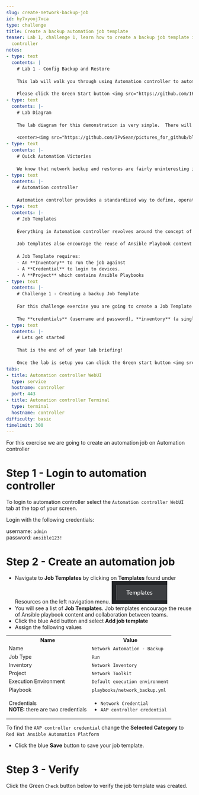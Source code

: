 ```yaml
---
slug: create-network-backup-job
id: hy7xyooj7xca
type: challenge
title: Create a backup automation job template
teaser: Lab 1, challenge 1, learn how to create a backup job template in automation
  controller
notes:
- type: text
  contents: |
    # Lab 1 - Config Backup and Restore

    This lab will walk you through using Automation controller to automate backup and restore the configuration of a Cisco CSR (cloud services router) running IOS-XE.

    Please click the Green Start button <img src="https://github.com/IPvSean/pictures_for_github/blob/master/start_button.png?raw=true" width="100px" align="left"> on the bottom right corner if it did not already start provisioning.
- type: text
  contents: |-
    # Lab Diagram

    The lab diagram for this demonstration is very simple.  There will be one Red Hat Enterprise Linux 8 device running automation controller.  It is directly connected to the management network for a Cisco CSR (cloud services router) running IOS-XE.

    <center><img src="https://github.com/IPvSean/pictures_for_github/blob/master/lab1-topo.png?raw=true" width="400"></center>
- type: text
  contents: |-
    # Quick Automation Victories

    We know that network backup and restores are fairly uninteresting in the grand scheme of things, but they are a very common and ubiquitous use-case that all network operators will need. This provides an easy turn key use-case for network engineers to start their automation journey.
- type: text
  contents: |-
    # Automation controller

    Automation controller provides a standardized way to define, operate, and delegate Ansible automation across the enterprise. It includes a Web User Interface (WebUI) that we will be using for this challenge.
- type: text
  contents: |-
    # Job Templates

    Everything in Automation controller revolves around the concept of a **Job Template**.  Job Templates allow Ansible Playbooks to be controlled, delegated and scaled for an organization.

    Job templates also encourage the reuse of Ansible Playbook content and collaboration between teams.

    A Job Template requires:
    - An **Inventory** to run the job against
    - A **Credential** to login to devices.
    - A **Project** which contains Ansible Playbooks
- type: text
  contents: |-
    # Challenge 1 - Creating a backup Job Template

    For this challenge exercise you are going to create a Job Template in Automation controller.  We are going to use the Network Toolkit Collection (https://github.com/network-automation/toolkit) that contains multi-vendor playbooks for Backup, restore and more.

    The **credentials** (username and password), **inventory** (a single Cisco router) and **project** (the network toolkit repository listed above) are already added.  We simply need to tie them together into a simple re-usable Job Template for our organization to use.
- type: text
  contents: |-
    # Lets get started

    That is the end of of your lab briefing!

    Once the lab is setup you can click the Green start button <img src="https://github.com/IPvSean/pictures_for_github/blob/master/start_button.png?raw=true" width="100px" align="left"> in the bottom right corner of this window.
tabs:
- title: Automation controller WebUI
  type: service
  hostname: controller
  port: 443
- title: Automation controller Terminal
  type: terminal
  hostname: controller
difficulty: basic
timelimit: 300
---
```

For this exercise we are going to create an automation job on Automation controller

# Step 1 - Login to automation controller
To login to automation controller select the `Automation controller WebUI` tab at the top of your screen.

Login with the following credentials:

username: `admin`<br>
password: `ansible123!`

# Step 2 - Create an automation job

- Navigate to **Job Templates** by clicking on **Templates** found under Resources on the left navigation menu. <img src="https://github.com/IPvSean/pictures_for_github/blob/master/job_templates.png?raw=true" width="150px">
- You will see a list of **Job Templates**.  Job templates encourage the reuse of Ansible playbook content and collaboration between teams.
- Click the blue Add button and select **Add job template**
- Assign the following values

<table>
  <tr>
    <th>Name</th>
    <th>Value</th>
  </tr>
  <tr>
    <td>Name</td>
    <td><code>Network Automation - Backup</code></td>
  </tr>
  <tr>
    <td>Job Type</td>
    <td><code>Run</code></td>
  </tr>
  <tr>
    <td>Inventory</td>
    <td><code>Network Inventory</code></td>
  </tr>
  <tr>
    <td>Project</td>
    <td><code>Network Toolkit</code></td>
  </tr>
  <tr>
    <td>Execution Environment</td>
    <td><code>Default execution environment</code></td>
  </tr>
  <tr>
    <td>Playbook</td>
    <td><code>playbooks/network_backup.yml</code></td>
  </tr>
  <tr>
    <td>Credentials<br><b>NOTE:</b> there are two credentials</td>
    <td><ul><li><code>Network Credential</code><li><code>AAP controller credential</code></li></ul></td>
  </tr>
</table>

To find the `AAP controller credential` change the **Selected Category** to `Red Hat Ansible Automation Platform`

- Click the blue **Save** button to save your job template.

# Step 3 - Verify

Click the Green `Check` button below to verify the job template was created.


